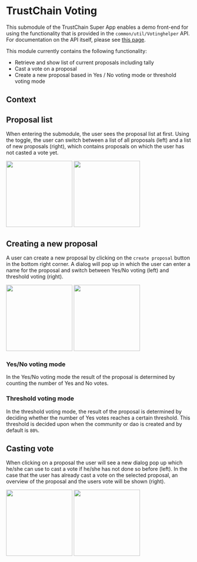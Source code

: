 # TrustChain Voting
This submodule of the TrustChain Super App enables a demo front-end for using the functionality that is provided in the `common/util/Votinghelper` API. For documentation on the API itself, please see [this page](../common/README.md). 

This module currently contains the following functionality:
- Retrieve and show list of current proposals including tally
- Cast a vote on a proposal
- Create a new proposal based in Yes / No voting mode or threshold voting mode

## Context
<!-- TODO: In what setting this module is used -->

## Proposal list
When entering the submodule, the user sees the proposal list at first. Using the toggle, the user can switch between a list of all proposals (left) and a list of new proposals (right), which contains proposals on which the user has not casted a vote yet.

<!-- TODO: change file path when merging to Tribler repo -->
<img src="https://raw.githubusercontent.com/emieldesmidt/trustchain-superapp/doc/doc/voting/all-proposals.png" width="180"> <img src="https://raw.githubusercontent.com/emieldesmidt/trustchain-superapp/doc/doc/voting/new-proposals.png" width="180">

## Creating a new proposal
A user can create a new proposal by clicking on the `create proposal` button in the bottom right corner. A dialog will pop up in which the user can enter a name for the proposal and switch between Yes/No voting (left) and threshold voting (right).

<!-- TODO: change file path when merging to Tribler repo -->
<img src="https://raw.githubusercontent.com/emieldesmidt/trustchain-superapp/doc/doc/voting/create-yes-no-proposal.png" width="180"> <img src="https://raw.githubusercontent.com/emieldesmidt/trustchain-superapp/doc/doc/voting/create-threshold-proposal.png" width="180">

### Yes/No voting mode
In the Yes/No voting mode the result of the proposal is determined by counting the number of Yes and No votes.

### Threshold voting mode
In the threshold voting mode, the result of the proposal is determined by deciding whether the number of Yes votes reaches a certain threshold. This threshold is decided upon when the community or dao is created and by default is `80%`.

## Casting vote
When clicking on a proposal the user will see a new dialog pop up which he/she can use to cast a vote if he/she has not done so before (left). In the case that the user has already cast a vote on the selected proposal, an overview of the proposal and the users vote will be shown (right).

<!-- TODO: change file path when merging to Tribler repo -->
<img src="https://raw.githubusercontent.com/emieldesmidt/trustchain-superapp/doc/doc/voting/cast-vote.png" width="180"> <img src="https://raw.githubusercontent.com/emieldesmidt/trustchain-superapp/doc/doc/voting/vote-has-been-cast.png" width="180">

